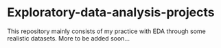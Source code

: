 # Exploratory-data-analysis-projects
This repository mainly consists of my practice with EDA through some realistic datasets. More to be added soon...
